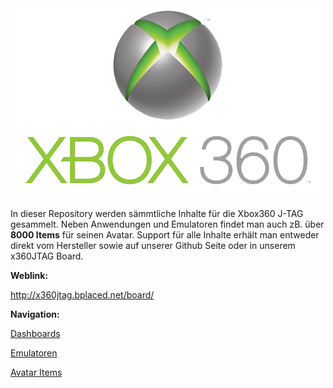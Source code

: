 <div align="center"><img src="https://raw.githubusercontent.com/repoZONE/XBOX360/master/docs/x360logo.png"></img></div>
<br>
In dieser Repository werden sämmtliche Inhalte für die Xbox360 J-TAG gesammelt. Neben Anwendungen und Emulatoren findet man auch zB. über <b>8000 Items</b> für seinen Avatar. Support für alle Inhalte erhält man entweder direkt vom Hersteller sowie auf unserer Github Seite oder in unserem x360JTAG Board.

<b>Weblink:</b>

http://x360jtag.bplaced.net/board/

<b>Navigation:</b>

<a href="https://github.com/repoZONE/XBOX360/tree/master/Dashboards">Dashboards</a>

<a href="https://github.com/repoZONE/XBOX360/tree/master/Applications/Emulators">Emulatoren</a>

<a href="https://github.com/repoZONE/XBOX360/tree/master/Content/Avatar">Avatar Items</a>
